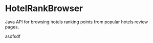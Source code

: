 HotelRankBrowser
================

Java API for browsing hotels ranking points from popular hotels review pages.


asdfsdf